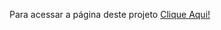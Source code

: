 Para acessar a página deste projeto [Clique Aqui!](https://lalunainsky.com/projeto-relogio-digital/)
